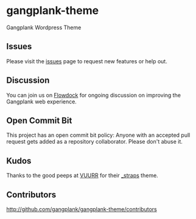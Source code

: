 gangplank-theme
===============

Gangplank Wordpress Theme

Issues
------

Please visit the [issues](https://github.com/gangplank/gangplank-theme/issues) page to request new features or help out.

Discussion
----------

You can join us on [Flowdock](https://integrum.flowdock.com/invitations/6525d90a026d03425b8ebbf3cc3e0477a02c125b-gp-website) for ongoing discussion on improving the Gangplank web experience.

Open Commit Bit
---------------

This project has an open commit bit policy: Anyone with an accepted pull request gets added as a repository collaborator. Please don't abuse it.


Kudos
------

Thanks to the good peeps at [VUURR](http://vuurr.com) for their [_straps](https://github.com/VUURR/_straps) theme.

Contributors
------------

http://github.com/gangplank/gangplank-theme/contributors

